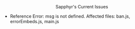 <center> Sapphyr's Current Issues </center>
<ul>
  <li>Reference Error: msg is not defined. Affected files: ban.js, errorEmbeds.js, main.js</li>
</ul>
